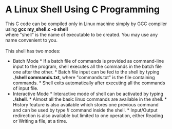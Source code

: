 # A Linux Shell Using C Programming #
This C code can be compiled only in Linux machine simply by GCC compiler using **gcc my_shell.c -o shell**\
where "shell" is the name of executable to be created. You may use any name convenient to you.\
\
This shell has two modes:
* Batch Mode
              * If a batch file of commands is provided as command-line input to the program, shell executes all the commands in the batch file one after the other.
              * Batch file input can be fed to the shell by typing **./shell commands.txt**, where "commands.txt" is the file containing commands.
              * Shell exits automatically after executing all the commands of input file.
* Interactive Mode
              * Interactive mode of shell can be activated by typing **./shell**.
              * Almost all the basic linux commands are available in the shell.
              * History feature is also available which stores one previous command and can be used by type *!!* command inside the shell.
              * Input/Output redirection is also available but limited to one operation, either Reading or Writing a file, at a time.
